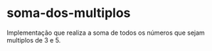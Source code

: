 # soma-dos-multiplos

Implementação que realiza a soma de todos os números que sejam multiplos de 3 e 5.

